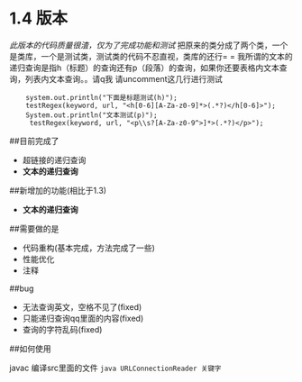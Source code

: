 # 1.4 版本

_此版本的代码质量很渣，仅为了完成功能和测试_
把原来的类分成了两个类，一个是类库，一个是测试类，测试类的代码不忍直视，类库的还行= =
我所谓的文本的递归查询是指h（标题）的查询还有p（段落）的查询，如果你还要表格内文本查询，列表内文本查询。。请q我
请uncomment这几行进行测试

```
	system.out.println("下面是标题测试(h)");
	testRegex(keyword, url, "<h[0-6][A-Za-z0-9]*>(.*?)</h[0-6]>");
	System.out.println("文本测试(p)");
	 testRegex(keyword, url, "<p\\s?[A-Za-z0-9^>]*>(.*?)</p>");
```

##目前完成了

- 超链接的递归查询
- **文本的递归查询**

##新增加的功能(相比于1.3)

- **文本的递归查询**

##需要做的是

- 代码重构(基本完成，方法完成了一些)
- 性能优化
- 注释

##bug

- 无法查询英文，空格不见了(fixed)
- 只能递归查询qq里面的内容(fixed)
- 查询的字符乱码(fixed)

##如何使用

javac 编译src里面的文件
`java URLConnectionReader 关键字`

